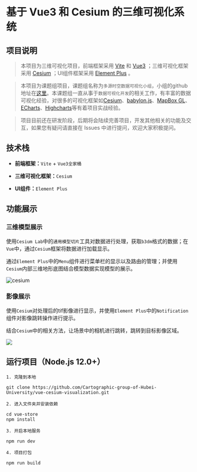 # 基于 Vue3 和 Cesium 的三维可视化系统

## 项目说明

> 本项目为三维可视化项目，前端框架采用 [Vite](https://vitejs.cn/) 和 [Vue3](https://v3.cn.vuejs.org/) ；三维可视化框架采用 [Cesium](https://www.cesium.com/) ；UI组件框架采用 [Element Plus](https://element-plus.gitee.io/zh-CN/) 。

> 本项目为课题组项目，课题组名称为`多源时空数据可视化小组`，小组的github地址在[这里](https://github.com/Cartographic-group-of-Hubei-University)。本课题组一直从事于`数据可视化开发`的相关工作，有丰富的数据可视化经验，对很多的可视化框架如[Cesium](https://www.cesium.com/)、[babylon.js](https://www.babylonjs.com/)、[MapBox GL](http://www.mapbox.cn/mapbox-gl-js/api/)、[ECharts](https://echarts.apache.org/zh/index.html)、[Highcharts](https://www.highcharts.com.cn/)等有着项目实战经验。

> 项目目前还在研发阶段，后期将会陆续完善项目，开发其他相关的功能及交互，如果您有疑问请直接在 Issues 中进行提问，欢迎大家积极提问。

## 技术栈

- **前端框架：**`Vite` + `Vue3全家桶`

- **三维可视化框架：**`Cesium`

- **UI组件：**`Element Plus`

## 功能展示

### 三维模型展示

使用`Cesium Lab`中的`通用模型切片`工具对数据进行处理，获取`b3dm`格式的数据；在`Vue`中，通过`Cesium`框架将数据进行加载显示。

通过`Element Plus`中的`Menu`组件进行菜单栏的显示以及路由的管理；并使用`Cesium`内部三维地形底图结合模型数据实现模型的展示。

![cesium](https://github.com/Cartographic-group-of-Hubei-University/vue-cesium-visualization/raw/master/images/cesium1.gif)

### 影像展示

使用`Cesium`对处理后的tif影像进行显示，并使用`Element Plus`中的`Notification`组件对影像跳转操作进行提示。

结合`Cesium`中的相关方法，让场景中的相机进行跳转，跳转到目标影像区域。

![](https://lmg.jj20.com/up/allimg/4k/s/02/210925003609C07-0-lp.jpg)

## 运行项目（Node.js 12.0+）

```
1. 克隆到本地

git clone https://github.com/Cartographic-group-of-Hubei-University/vue-cesium-visualization.git

2. 进入文件夹并安装依赖

cd vue-store
npm install

3. 开启本地服务

npm run dev

4. 项目打包

npm run build
```
